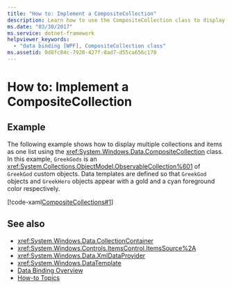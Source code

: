 ```yaml
---
title: "How to: Implement a CompositeCollection"
description: Learn how to use the CompositeCollection class to display multiple collections and items as one list.
ms.date: "03/30/2017"
ms.service: dotnet-framework
helpviewer_keywords: 
  - "data binding [WPF], CompositeCollection class"
ms.assetid: 0d8fc84c-7920-427f-8ad7-d55ca656c170
---
```

# How to: Implement a CompositeCollection

## Example  

 The following example shows how to display multiple collections and items as one list using the <xref:System.Windows.Data.CompositeCollection> class. In this example, `GreekGods` is an <xref:System.Collections.ObjectModel.ObservableCollection%601> of `GreekGod` custom objects. Data templates are defined so that `GreekGod` objects and `GreekHero` objects appear with a gold and a cyan foreground color respectively.  
  
 [!code-xaml[CompositeCollections#1](~/samples/snippets/csharp/VS_Snippets_Wpf/CompositeCollections/CS/Window1.xaml#1)]  
  
## See also

- <xref:System.Windows.Data.CollectionContainer>
- <xref:System.Windows.Controls.ItemsControl.ItemsSource%2A>
- <xref:System.Windows.Data.XmlDataProvider>
- <xref:System.Windows.DataTemplate>
- [Data Binding Overview](index.md)
- [How-to Topics](data-binding-how-to-topics.md)

